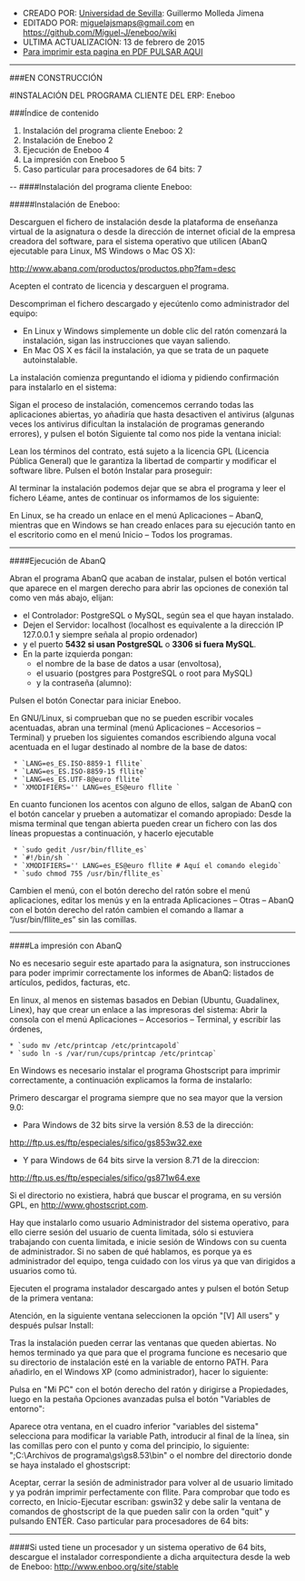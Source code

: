 * CREADO POR: [Universidad de Sevilla](http://www.us.es): Guillermo Molleda Jimena
* EDITADO POR: miguelajsmaps@gmail.com en https://github.com/Miguel-J/eneboo/wiki
* ULTIMA ACTUALIZACIÓN: 13 de febrero de 2015
* [Para imprimir esta pagina en PDF PULSAR AQUI](https://gitprint.com/Miguel-J/eneboo/wiki/Instalacion-del-programa-UNIV.SEVILLA)

----
###EN CONSTRUCCIÓN

#INSTALACIÓN DEL PROGRAMA CLIENTE DEL ERP: Eneboo




###Índice de contenido

1. Instalación del programa cliente Eneboo:	2
1. Instalación de Eneboo	2
1. Ejecución de Eneboo	4
1. La impresión con Eneboo	5
1. Caso particular para procesadores de 64 bits:	7

--
####Instalación del programa cliente Eneboo:

#####Instalación de Eneboo:

Descarguen el fichero de instalación desde la plataforma de enseñanza virtual de la asignatura o desde la dirección de internet oficial de la empresa creadora del software, para el sistema operativo que utilicen (AbanQ ejecutable para Linux, MS Windows o Mac OS X):

http://www.abanq.com/productos/productos.php?fam=desc

Acepten el contrato de licencia y descarguen el programa.


Descompriman el fichero descargado y ejecútenlo como administrador del equipo:

* En Linux y Windows simplemente un doble clic del ratón comenzará la instalación, sigan las instrucciones que vayan saliendo.
* En Mac OS X es fácil la instalación, ya que se trata de un paquete autoinstalable.

La instalación comienza preguntando el idioma y pidiendo confirmación para instalarlo en el sistema:

Sigan el proceso de instalación, comencemos cerrando todas las aplicaciones abiertas, yo añadiría que hasta desactiven el antivirus (algunas veces los antivirus dificultan la instalación de programas generando errores), y pulsen el botón Siguiente tal como nos pide la ventana inicial:

Lean los términos del contrato, está sujeto a la licencia GPL (Licencia Pública General) que le garantiza la libertad de compartir y modificar el software libre. Pulsen el botón Instalar para proseguir:

Al terminar la instalación podemos dejar que se abra el programa y leer el fichero Léame, antes de continuar os informamos de los siguiente:

En Linux, se ha creado un enlace en el menú Aplicaciones – AbanQ, mientras que en Windows se han creado enlaces  para su ejecución tanto en el escritorio como en el menú Inicio – Todos los programas.

---
####Ejecución de AbanQ

Abran el programa AbanQ que acaban de instalar, pulsen el botón vertical que aparece en el margen derecho para abrir las opciones de conexión tal como ven más abajo, elijan:
* el Controlador: PostgreSQL o MySQL, según sea el que hayan instalado.
* Dejen el Servidor: localhost (localhost es equivalente a la dirección IP 127.0.0.1 y siempre señala al propio ordenador)
* y el puerto **5432 si usan PostgreSQL** o **3306 si fuera MySQL**.
* En la parte izquierda pongan:
     * el nombre de la base de datos a usar (envoltosa),
     * el usuario (postgres para PostgreSQL o root para MySQL)
     * y la contraseña (alumno):


Pulsen el botón Conectar para iniciar Eneboo.

En GNU/Linux, si comprueban que no se pueden escribir vocales acentuadas, abran una terminal (menú Aplicaciones – Accesorios – Terminal) y prueben los siguientes comandos escribiendo alguna vocal acentuada en el lugar destinado al nombre de la base de datos:

     * `LANG=es_ES.ISO-8859-1 fllite`
     * `LANG=es_ES.ISO-8859-15 fllite`
     * `LANG=es_ES.UTF-8@euro fllite`
     * `XMODIFIERS='' LANG=es_ES@euro fllite `

En cuanto funcionen los acentos con alguno de ellos, salgan de AbanQ con el botón cancelar y prueben a automatizar el comando apropiado: Desde la misma terminal que tengan abierta pueden crear un fichero con las dos líneas propuestas a continuación, y hacerlo ejecutable

     * `sudo gedit /usr/bin/fllite_es`
     * `#!/bin/sh `
     * `XMODIFIERS='' LANG=es_ES@euro fllite # Aquí el comando elegido`
     * `sudo chmod 755 /usr/bin/fllite_es`

Cambien el menú, con el botón derecho del ratón sobre el menú aplicaciones, editar los menús y en la entrada Aplicaciones – Otras – AbanQ con el botón derecho del ratón cambien el comando a llamar a “/usr/bin/fllite_es” sin las comillas.

---
####La impresión con AbanQ

No es necesario seguir este apartado para la asignatura, son instrucciones para poder imprimir correctamente los informes de AbanQ: listados de artículos, pedidos, facturas, etc.

En linux, al menos en sistemas basados en Debian (Ubuntu, Guadalinex, Linex), hay que crear un enlace a las impresoras del sistema:
Abrir la consola con el menú Aplicaciones – Accesorios – Terminal, y escribir las órdenes,

    * `sudo mv /etc/printcap /etc/printcapold`
    * `sudo ln -s /var/run/cups/printcap /etc/printcap`

En Windows es necesario instalar el programa Ghostscript para imprimir correctamente, a continuación explicamos la forma de instalarlo:

Primero descargar el programa siempre que no sea mayor que la version 9.0:
* Para Windows de 32 bits sirve la versión 8.53 de la dirección:

http://ftp.us.es/ftp/especiales/sifico/gs853w32.exe

* Y para Windows de 64 bits sirve la version 8.71 de la direccion:

http://ftp.us.es/ftp/especiales/sifico/gs871w64.exe

Si el directorio no existiera, habrá que buscar el programa, en su versión GPL, en http://www.ghostscript.com.

Hay que instalarlo como usuario Administrador del sistema operativo, para ello cierre sesión del usuario de cuenta limitada, sólo si estuviera trabajando con cuenta limitada, e inicie sesión de Windows con su cuenta de administrador. Si no saben de qué hablamos, es porque ya es administrador del equipo, tenga cuidado con los virus ya que van dirigidos a usuarios como tú.

Ejecuten el programa instalador descargado antes y pulsen el botón Setup de la primera ventana:

Atención, en la siguiente ventana seleccionen la opción "[V] All users" y después pulsar Install:

Tras la instalación pueden cerrar las ventanas que queden abiertas. No hemos terminado ya que para que el programa funcione es necesario que su directorio de instalación esté en la variable de entorno PATH. Para añadirlo, en el Windows XP (como administrador), hacer lo siguiente:

Pulsa en "Mi PC" con el botón derecho del ratón y dirigirse a Propiedades, luego en la pestaña Opciones avanzadas pulsa el botón "Variables de entorno":

Aparece otra ventana, en el cuadro inferior "variables del sistema" selecciona para modificar la variable Path, introducir al final de la línea, sin las comillas pero con el punto y coma del principio, lo siguiente: ";C:\Archivos de programa\gs\gs8.53\bin" o el nombre del directorio donde se haya instalado el ghostscript:

Aceptar, cerrar la sesión de administrador para volver al de usuario limitado y ya podrán imprimir perfectamente con fllite. Para comprobar que todo es correcto, en Inicio-Ejecutar escriban: gswin32 y debe salir la ventana de comandos de ghostscript de la que pueden salir con la orden "quit" y pulsando ENTER.
Caso particular para procesadores de 64 bits:

---
####Si usted tiene un procesador y un sistema operativo de 64 bits, descargue el instalador correspondiente a dicha arquitectura desde la web de Eneboo: http://www.enboo.org/site/stable
